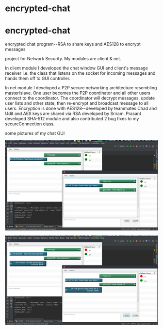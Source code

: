 # encrypted-chat

# encrypted-chat
encrypted chat program--RSA to share keys and AES128 to encrypt messages


project for Network Security. My modules are client & net.

In client module I developed the chat window GUI and client's
message receiver i.e. the class that listens on the socket for incoming messages and hands them off to GUI controller.

In net module I developed a P2P secure networking architecture resembling master/slave. One user becomes the P2P coordinator
and all other users connect to the coordinator. The coordinator will decrypt messages, update user lists and other state, then 
re-encrypt and broadcast message to all users. Encryption is done with AES128--developed by teammates Chad and Udit and
AES keys are shared via RSA developed by Sriram.  Prasant developed SHA-512 module and also contributed 2 bug fixes 
to my secureConnection class.


some pictures of my chat GUI

![alt text](https://github.com/jcavalieri8619/encrypted-chat/blob/master/chatpic_1.png)

![alt text](https://github.com/jcavalieri8619/encrypted-chat/blob/master/chatpic_2.png)
